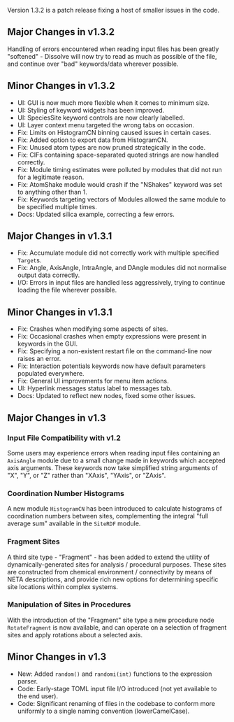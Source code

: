 Version 1.3.2 is a patch release fixing a host of smaller issues in the code.

## Major Changes in v1.3.2

Handling of errors encountered when reading input files has been greatly "softened" - Dissolve will now try to read as much as possible of the file, and continue over "bad" keywords/data wherever possible.

## Minor Changes in v1.3.2

- UI: GUI is now much more flexible when it comes to minimum size.
- UI: Styling of keyword widgets has been improved.
- UI: SpeciesSite keyword controls are now clearly labelled.
- UI: Layer context menu targeted the wrong tabs on occasion.
- Fix: Limits on HistogramCN binning caused issues in certain cases.
- Fix: Added option to export data from HistogramCN.
- Fix: Unused atom types are now pruned strategically in the code.
- Fix: CIFs containing space-separated quoted strings are now handled correctly.
- Fix: Module timing estimates were polluted by modules that did not run for a legitimate reason.
- Fix: AtomShake module would crash if the "NShakes" keyword was set to anything other than 1.
- Fix: Keywords targeting vectors of Modules allowed the same module to be specified multiple times.
- Docs: Updated silica example, correcting a few errors.

## Major Changes in v1.3.1

- Fix: Accumulate module did not correctly work with multiple specified `Target`s.
- Fix: Angle, AxisAngle, IntraAngle, and DAngle modules did not normalise output data correctly.
- I/O: Errors in input files are handled less aggressively, trying to continue loading the file wherever possible.

## Minor Changes in v1.3.1

- Fix: Crashes when modifying some aspects of sites.
- Fix: Occasional crashes when empty expressions were present in keywords in the GUI.
- Fix: Specifying a non-existent restart file on the command-line now raises an error.
- Fix: Interaction potentials keywords now have default parameters populated everywhere.
- Fix: General UI improvements for menu item actions.
- UI: Hyperlink messages status label to messages tab.
- Docs: Updated to reflect new nodes, fixed some other issues.

## Major Changes in v1.3

### Input File Compatibility with v1.2

Some users may experience errors when reading input files containing an `AxisAngle` module due to a small change made in keywords which accepted axis arguments. These keywords now take simplified string arguments of "X", "Y", or "Z" rather than "XAxis", "YAxis", or "ZAxis".


### Coordination Number Histograms

A new module `HistogramCN` has been introduced to calculate histograms of coordination numbers between sites, complementing the integral "full average sum" available in the `SiteRDF` module.

### Fragment Sites

A third site type - "Fragment" - has been added to extend the utility of dynamically-generated sites for analysis / procedural purposes. These sites are constructed from chemical environment / connectivity by means of NETA descriptions, and provide rich new options for determining specific site locations within complex systems.

### Manipulation of Sites in Procedures

With the introduction of the "Fragment" site type a new procedure node `RotateFragment` is now available, and can operate on a selection of fragment sites and apply rotations about a selected axis.

## Minor Changes in v1.3

- New: Added `random()` and `randomi(int)` functions to the expression parser.
- Code: Early-stage TOML input file I/O introduced (not yet available to the end user).
- Code: Significant renaming of files in the codebase to conform more uniformly to a single naming convention (lowerCamelCase).

